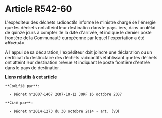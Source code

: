 # Article R542-60

L'expéditeur des déchets radioactifs informe le ministre chargé de l'énergie que les déchets ont atteint leur destination
dans le pays tiers, dans un délai de quinze jours à compter de la date d'arrivée, et indique le dernier poste frontière de la
Communauté européenne par lequel l'exportation a été effectuée.

A l'appui de sa déclaration, l'expéditeur doit joindre une déclaration ou un certificat du destinataire des déchets
radioactifs établissant que les déchets ont atteint leur destination prévue et indiquant le poste frontière d'entrée dans le
pays de destination.

**Liens relatifs à cet article**

	**Codifié par**:

	  - Décret n°2007-1467 2007-10-12 JORF 16 octobre 2007

	**Cité par**:

	  - Décret n°2014-1273 du 30 octobre 2014 - art. (VD)
